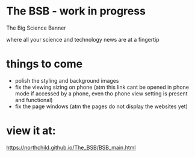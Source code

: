 # The BSB - work in progress

The Big Science Banner

where all your science and technology news are at a fingertip 

# things to come
- polish the styling and background images
- fix the viewing sizing on phone (atm this link cant be opened in phone mode
if accessed by a phone, even tho phone view setting is present and functional)
- fix the page windows (atm the pages do not display the websites yet)



# view it at:
https://northchild.github.io/The_BSB/BSB_main.html
